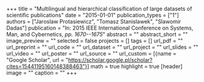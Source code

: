 +++
title = "Multilingual and hierarchical classification of large datasets of scientific publications"
date = "2015-01-01"
publication_types = ["1"]
authors = ["Jaroslaw Protasiewicz", "Tomasz Stanislawek", "Slawomir Dadas"]
publication = "In: 2015 IEEE International Conference on Systems, Man, and Cybernetics, _pp. 1670--1675_"
abstract = ""
abstract_short = ""
image_preview = ""
selected = false
projects = []
tags = []
url_pdf = ""
url_preprint = ""
url_code = ""
url_dataset = ""
url_project = ""
url_slides = ""
url_video = ""
url_poster = ""
url_source = ""
url_custom = [{name = "Google Scholar", url = "https://scholar.google.pl/scholar?cites=15441195160148388463"}]
math = true
highlight = true
[header]
image = ""
caption = ""
+++
